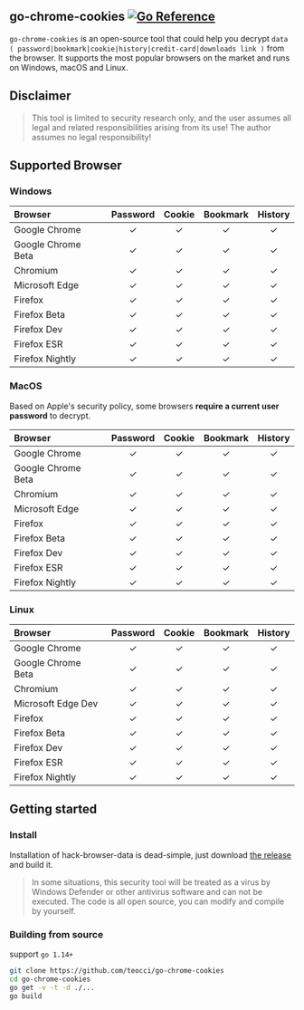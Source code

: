 ## go-chrome-cookies [![Go Reference][1]][2]
`go-chrome-cookies` is an open-source tool that could help you decrypt `data ( password|bookmark|cookie|history|credit-card|downloads link )` from the browser. It supports the most popular browsers on the market and runs on Windows, macOS and Linux.

## Disclaimer
> This tool is limited to security research only, and the user assumes all legal and related responsibilities arising from its use! The author assumes no legal responsibility!

## Supported Browser

### Windows
| Browser                             | Password | Cookie | Bookmark | History |
| :---------------------------------- | :------: | :----: | :------: | :-----: |
| Google Chrome |    ✓    |   ✓   |    ✓    |    ✓    |
| Google Chrome Beta |    ✓    |   ✓   |    ✓    |    ✓    |
| Chromium |    ✓    |    ✓    |    ✓    |    ✓    |
| Microsoft Edge |    ✓    |   ✓   |    ✓    |    ✓    |
| Firefox |    ✓    |   ✓   |    ✓    |    ✓    |
| Firefox Beta |    ✓    |   ✓   |    ✓    |    ✓    |
| Firefox Dev |    ✓    |   ✓   |    ✓    |    ✓    |
| Firefox ESR |    ✓    |   ✓   |    ✓    |    ✓    |
| Firefox Nightly |    ✓    |   ✓   |    ✓    |    ✓    |


### MacOS

Based on Apple's security policy, some browsers **require a current user password** to decrypt.

| Browser                             | Password | Cookie | Bookmark | History |
| :---------------------------------- | :------: | :----: | :------: | :-----: |
| Google Chrome |    ✓    |   ✓   |    ✓    |    ✓    |
| Google Chrome Beta |    ✓    |   ✓   |    ✓    |    ✓    |
| Chromium |    ✓    |    ✓    |    ✓    |    ✓    |
| Microsoft Edge |    ✓    |   ✓   |    ✓    |    ✓    |
| Firefox |    ✓    |   ✓   |    ✓    |    ✓    |
| Firefox Beta |    ✓    |   ✓   |    ✓    |    ✓    |
| Firefox Dev |    ✓    |   ✓   |    ✓    |    ✓    |
| Firefox ESR |    ✓    |   ✓   |    ✓    |    ✓    |
| Firefox Nightly |    ✓    |   ✓   |    ✓    |    ✓    |

### Linux

| Browser                             | Password | Cookie | Bookmark | History |
| :---------------------------------- | :------: | :----: | :------: | :-----: |
| Google Chrome |    ✓    |   ✓   |    ✓    |    ✓    |
| Google Chrome Beta |    ✓    |   ✓   |    ✓    |    ✓    |
| Chromium |    ✓    |    ✓    |    ✓    |    ✓    |
| Microsoft Edge Dev |    ✓    |   ✓   |    ✓    |    ✓    |
| Firefox |    ✓    |   ✓   |    ✓    |    ✓    |
| Firefox Beta |    ✓    |   ✓   |    ✓    |    ✓    |
| Firefox Dev |    ✓    |   ✓   |    ✓    |    ✓    |
| Firefox ESR |    ✓    |   ✓   |    ✓    |    ✓    |
| Firefox Nightly |    ✓    |   ✓   |    ✓    |    ✓    |


## Getting started

### Install

Installation of hack-browser-data is dead-simple, just download [the release][3] and build it.

> In some situations, this security tool will be treated as a virus by Windows Defender or other antivirus software and can not be executed. The code is all open source, you can modify and compile by yourself.

### Building from source

support `go 1.14+`

```bash
git clone https://github.com/teocci/go-chrome-cookies
cd go-chrome-cookies
go get -v -t -d ./...
go build
```

[1]: https://pkg.go.dev/badge/github.com/teocci/go-chrome-cookies.svg
[2]: https://pkg.go.dev/github.com/teocci/go-chrome-cookies
[3]: https://github.com/teocci/go-chrome-cookies/releases/tag/v1.0.0